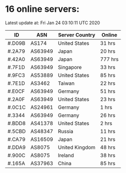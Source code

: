 # 16 online servers:

Latest update at: Fri Jan 24 03:10:11 UTC 2020

| ID | ASN | Server Country | Online |
| -- | --- | -------------- | ------ |
| #.D09B | AS174 | United States | 31 hrs |
| #.2A79 | AS63949 | Japan | 20 hrs |
| #.42A0 | AS63949 | Japan | 777 hrs |
| #.7F1D | AS63949 | Singapore | 33 hrs |
| #.9FC3 | AS53889 | United States | 85 hrs |
| #.7E1D | AS3462 | Taiwan | 22 hrs |
| #.E0CF | AS63949 | Germany | 51 hrs |
| #.2A0F | AS63949 | United States | 23 hrs |
| #.0C1C | AS24961 | Germany | 1 hrs |
| #.3344 | AS63949 | Germany | 26 hrs |
| #.BDD8 | AS41378 | United States | 2 hrs |
| #.5CBD | AS48347 | Russia | 11 hrs |
| #.CA79 | AS16509 | Japan | 21 hrs |
| #.DDA9 | AS8075 | United Kingdom | 48 hrs |
| #.900C | AS8075 | Ireland | 38 hrs |
| #.165A | AS37963 | China | 85 hrs |

